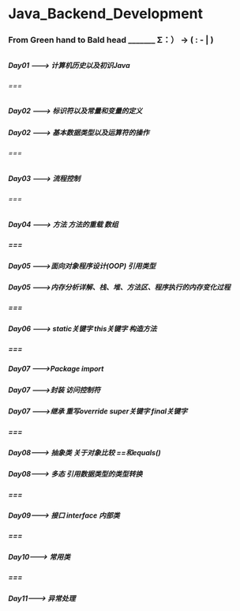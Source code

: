 # Java_Backend_Development

### From Green hand to Bald head   _______        Σ：）   ->    (    : - |  )
## 

## 

## 

##### Day01   --->  计算机历史以及初识Java
######   ===
##### Day02   --->  标识符以及常量和变量的定义
##### Day02   --->  基本数据类型以及运算符的操作

###### ===

##### Day03   --->  流程控制

###### ===

##### Day04  ---> 方法  方法的重载  数组

##### ===

##### Day05 --->面向对象程序设计(OOP)   引用类型

##### Day05 --->内存分析详解、栈、堆、方法区、程序执行的内存变化过程

##### ===

##### Day06 ---> static关键字 this关键字 构造方法

##### ===

##### Day07 --->Package import

##### Day07 --->封装  访问控制符

##### Day07 --->继承 重写override   super关键字   final关键字 

##### ===

##### Day08---> 抽象类 关于对象比较 ==和equals()

##### Day08---> 多态 **引用数据类型的类型转换** 

##### ===

##### Day09---> 接口 interface  内部类

##### ===

##### Day10---> 常用类

##### ===

##### Day11---> 异常处理

##### 
